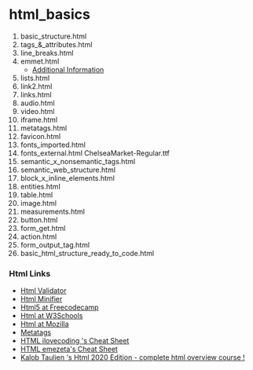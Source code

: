 # html_basics

1. basic_structure.html
2. tags_&_attributes.html
3. line_breaks.html
4. emmet.html 
   - [Additional Information](https://emmet.io/)
5. lists.html
6. link2.html
7. links.html
8. audio.html
9. video.html
10. iframe.html
11. metatags.html
12. favicon.html
13. fonts_imported.html
14. fonts_external.html
    ChelseaMarket-Regular.ttf
15. semantic_x_nonsemantic_tags.html
16. semantic_web_structure.html
17. block_x_inline_elements.html
18. entities.html
19. table.html
20. image.html
21. measurements.html
22. button.html
23. form_get.html
24. action.html
25. form_output_tag.html
26. basic_html_structure_ready_to_code.html

### Html Links

- [Html Validator](https://validator.w3.org/) 
- [Html Minifier](https://www.willpeavy.com/tools/minifier/)
- [Html5 at Freecodecamp](https://www.freecodecamp.org/learn/responsive-web-design/#basic-html-and-html5)
- [Html at W3Schools](https://www.w3schools.com/html/default.asp)
- [Html at Mozilla](https://developer.mozilla.org/en-US/docs/Learn/Getting_started_with_the_web/HTML_basics)
- [Metatags](https://www.searchenginejournal.com/important-tags-seo/156440/)
- [HTML ilovecoding 's Cheat Sheet](https://raw.githubusercontent.com/iLoveCodingOrg/html-cheatsheet/master/html-cheatsheet.gif)
- [HTML emezeta's Cheat Sheet](https://i.emezeta.com/weblog/html5-cheatsheet/html5-cheatsheet-emezeta.pdf)
- [Kalob Taulien 's Html 2020 Edition - complete html overview course ! ](https://www.skillshare.com/classes/The-Ultimate-HTML-Developer-2020-Edition/1763964858/projects?via=user-profile)

